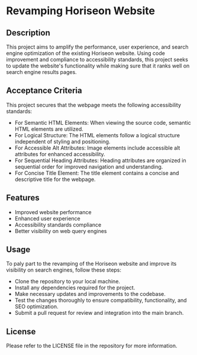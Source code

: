 # Revamping Horiseon Website

## Description

This project aims to amplify the performance, user experience, and search engine optimization of the existing Horiseon website. Using code improvement and compliance to accessibility standards, this project seeks to update the website's functionality while making sure that it ranks well on search engine results pages.

## Acceptance Criteria

This project secures that the webpage meets the following accessibility standards:

- For Semantic HTML Elements: When viewing the source code, semantic HTML elements are utilized.
- For Logical Structure: The HTML elements follow a logical structure independent of styling and positioning.
- For Accessible Alt Attributes: Image elements include accessible alt attributes for enhanced accessibility.
- For Sequential Heading Attributes: Heading attributes are organized in sequential order for improved navigation and understanding.
- For Concise Title Element: The title element contains a concise and descriptive title for the webpage.

## Features

- Improved website performance
- Enhanced user experience
- Accessibility standards compliance
- Better visibility on web query engines

## Usage

To paly part to the revamping of the Horiseon website and improve its visibility on search engines, follow these steps:

- Clone the repository to your local machine.
- Install any dependencies required for the project.
- Make necessary updates and improvements to the codebase.
- Test the changes thoroughly to ensure compatibility, functionality, and SEO optimization.
- Submit a pull request for review and integration into the main branch. 

## License

Please refer to the LICENSE file in the repository for more information.